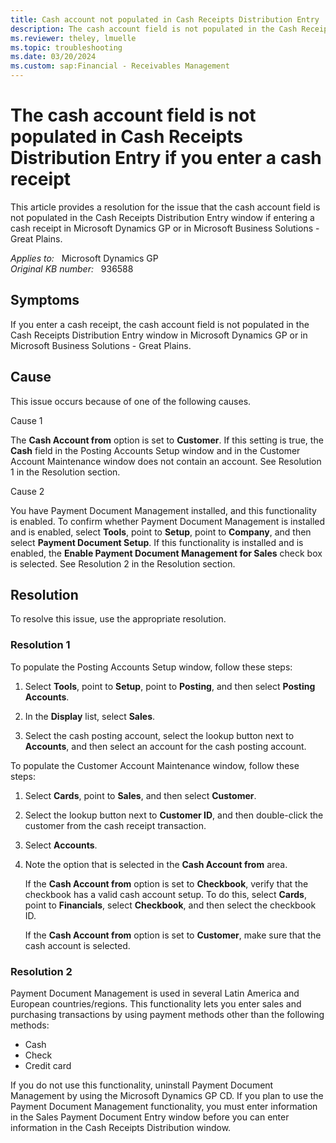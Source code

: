 ```yaml
---
title: Cash account not populated in Cash Receipts Distribution Entry
description: The cash account field is not populated in the Cash Receipts Distribution Entry window if you enter a cash receipt in Microsoft Dynamics GP.
ms.reviewer: theley, lmuelle
ms.topic: troubleshooting
ms.date: 03/20/2024
ms.custom: sap:Financial - Receivables Management
---
```

# The cash account field is not populated in Cash Receipts Distribution Entry if you enter a cash receipt

This article provides a resolution for the issue that the cash account field is not populated in the Cash Receipts Distribution Entry window if entering a cash receipt in Microsoft Dynamics GP or in Microsoft Business Solutions - Great Plains.

_Applies to:_ &nbsp; Microsoft Dynamics GP  
_Original KB number:_ &nbsp; 936588

## Symptoms

If you enter a cash receipt, the cash account field is not populated in the Cash Receipts Distribution Entry window in Microsoft Dynamics GP or in Microsoft Business Solutions - Great Plains.

## Cause

This issue occurs because of one of the following causes.

Cause 1

The **Cash Account from** option is set to **Customer**. If this setting is true, the **Cash** field in the Posting Accounts Setup window and in the Customer Account Maintenance window does not contain an account. See Resolution 1 in the Resolution section.

Cause 2

You have Payment Document Management installed, and this functionality is enabled. To confirm whether Payment Document Management is installed and is enabled, select **Tools**, point to **Setup**, point to **Company**, and then select **Payment Document Setup**. If this functionality is installed and is enabled, the **Enable Payment Document Management for Sales** check box is selected. See Resolution 2 in the Resolution section.

## Resolution

To resolve this issue, use the appropriate resolution.

### Resolution 1

To populate the Posting Accounts Setup window, follow these steps:

1. Select **Tools**, point to **Setup**, point to **Posting**, and then select **Posting Accounts**.

2. In the **Display** list, select **Sales**.
3. Select the cash posting account, select the lookup button next to **Accounts**, and then select an account for the cash posting account.

To populate the Customer Account Maintenance window, follow these steps:

1. Select **Cards**, point to **Sales**, and then select **Customer**.

2. Select the lookup button next to **Customer ID**, and then double-click the customer from the cash receipt transaction.
3. Select **Accounts**.
4. Note the option that is selected in the **Cash Account from** area.

   If the **Cash Account from** option is set to **Checkbook**, verify that the checkbook has a valid cash account setup. To do this, select **Cards**, point to **Financials**, select **Checkbook**, and then select the checkbook ID.

   If the **Cash Account from** option is set to **Customer**, make sure that the cash account is selected.

### Resolution 2

Payment Document Management is used in several Latin America and European countries/regions. This functionality lets you enter sales and purchasing transactions by using payment methods other than the following methods:

- Cash
- Check
- Credit card

If you do not use this functionality, uninstall Payment Document Management by using the Microsoft Dynamics GP CD. If you plan to use the Payment Document Management functionality, you must enter information in the Sales Payment Document Entry window before you can enter information in the Cash Receipts Distribution window.
